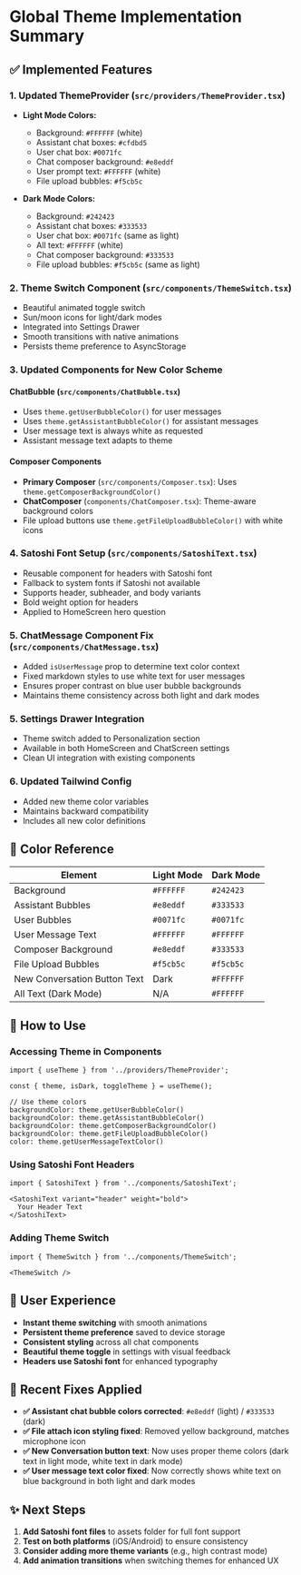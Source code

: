 # Global Theme Implementation Summary

## ✅ Implemented Features

### 1. **Updated ThemeProvider** (`src/providers/ThemeProvider.tsx`)
- **Light Mode Colors:**
  - Background: `#FFFFFF` (white)
  - Assistant chat boxes: `#cfdbd5`
  - User chat box: `#0071fc`
  - Chat composer background: `#e8eddf`
  - User prompt text: `#FFFFFF` (white)
  - File upload bubbles: `#f5cb5c`

- **Dark Mode Colors:**
  - Background: `#242423`
  - Assistant chat boxes: `#333533`
  - User chat box: `#0071fc` (same as light)
  - All text: `#FFFFFF` (white)
  - Chat composer background: `#333533`
  - File upload bubbles: `#f5cb5c` (same as light)

### 2. **Theme Switch Component** (`src/components/ThemeSwitch.tsx`)
- Beautiful animated toggle switch
- Sun/moon icons for light/dark modes
- Integrated into Settings Drawer
- Smooth transitions with native animations
- Persists theme preference to AsyncStorage

### 3. **Updated Components for New Color Scheme**

#### **ChatBubble** (`src/components/ChatBubble.tsx`)
- Uses `theme.getUserBubbleColor()` for user messages
- Uses `theme.getAssistantBubbleColor()` for assistant messages
- User message text is always white as requested
- Assistant message text adapts to theme

#### **Composer Components**
- **Primary Composer** (`src/components/Composer.tsx`): Uses `theme.getComposerBackgroundColor()`
- **ChatComposer** (`components/ChatComposer.tsx`): Theme-aware background colors
- File upload buttons use `theme.getFileUploadBubbleColor()` with white icons

### 4. **Satoshi Font Setup** (`src/components/SatoshiText.tsx`)
- Reusable component for headers with Satoshi font
- Fallback to system fonts if Satoshi not available
- Supports header, subheader, and body variants
- Bold weight option for headers
- Applied to HomeScreen hero question

### 5. **ChatMessage Component Fix** (`src/components/ChatMessage.tsx`)
- Added `isUserMessage` prop to determine text color context
- Fixed markdown styles to use white text for user messages
- Ensures proper contrast on blue user bubble backgrounds
- Maintains theme consistency across both light and dark modes

### 5. **Settings Drawer Integration**
- Theme switch added to Personalization section
- Available in both HomeScreen and ChatScreen settings
- Clean UI integration with existing components

### 6. **Updated Tailwind Config**
- Added new theme color variables
- Maintains backward compatibility
- Includes all new color definitions

## 🎨 Color Reference

| Element | Light Mode | Dark Mode |
|---------|------------|-----------|
| Background | `#FFFFFF` | `#242423` |
| Assistant Bubbles | `#e8eddf` | `#333533` |
| User Bubbles | `#0071fc` | `#0071fc` |
| User Message Text | `#FFFFFF` | `#FFFFFF` |
| Composer Background | `#e8eddf` | `#333533` |
| File Upload Bubbles | `#f5cb5c` | `#f5cb5c` |
| New Conversation Button Text | Dark | `#FFFFFF` |
| All Text (Dark Mode) | N/A | `#FFFFFF` |

## 🔧 How to Use

### Accessing Theme in Components
```tsx
import { useTheme } from '../providers/ThemeProvider';

const { theme, isDark, toggleTheme } = useTheme();

// Use theme colors
backgroundColor: theme.getUserBubbleColor()
backgroundColor: theme.getAssistantBubbleColor()
backgroundColor: theme.getComposerBackgroundColor()
backgroundColor: theme.getFileUploadBubbleColor()
color: theme.getUserMessageTextColor()
```

### Using Satoshi Font Headers
```tsx
import { SatoshiText } from '../components/SatoshiText';

<SatoshiText variant="header" weight="bold">
  Your Header Text
</SatoshiText>
```

### Adding Theme Switch
```tsx
import { ThemeSwitch } from '../components/ThemeSwitch';

<ThemeSwitch />
```

## 📱 User Experience
- **Instant theme switching** with smooth animations
- **Persistent theme preference** saved to device storage
- **Consistent styling** across all chat components
- **Beautiful theme toggle** in settings with visual feedback
- **Headers use Satoshi font** for enhanced typography

## 🔧 Recent Fixes Applied
- **✅ Assistant chat bubble colors corrected**: `#e8eddf` (light) / `#333533` (dark)
- **✅ File attach icon styling fixed**: Removed yellow background, matches microphone icon
- **✅ New Conversation button text**: Now uses proper theme colors (dark text in light mode, white text in dark mode)
- **✅ User message text color fixed**: Now correctly shows white text on blue background in both light and dark modes

## ✨ Next Steps
1. **Add Satoshi font files** to assets folder for full font support
2. **Test on both platforms** (iOS/Android) to ensure consistency
3. **Consider adding more theme variants** (e.g., high contrast mode)
4. **Add animation transitions** when switching themes for enhanced UX 